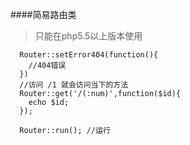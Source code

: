 ####简易路由类
> 只能在php5.5以上版本使用
```
  Router::setError404(function(){
    //404错误
  })
  //访问 /1 就会访问当下的方法
  Router::get('/(:num)',function($id){
    echo $id;
  });

  Router::run(); //运行
```
